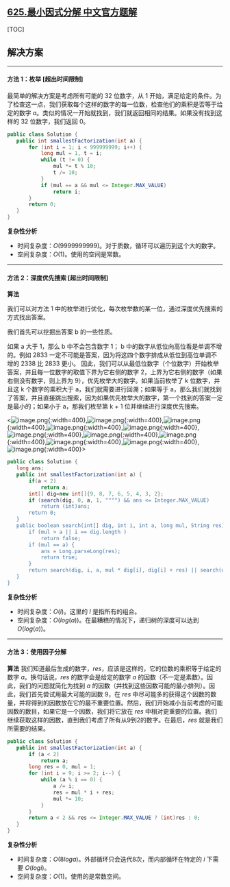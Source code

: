 ## [625.最小因式分解 中文官方题解](https://leetcode.cn/problems/minimum-factorization/solutions/100000/zui-xiao-yin-shi-fen-jie-by-leetcode-sol-wb3r)
[TOC]

 ## 解决方案

---

 #### 方法 1：枚举 [超出时间限制]

 最简单的解决方案是考虑所有可能的 32 位数字，从 1 开始，满足给定的条件。为了检查这一点，我们获取每个这样的数字的每一位数，检查他们的乘积是否等于给定的数字 $a$。类似的情况一开始就找到，我们就返回相同的结果。如果没有找到这样的 32 位数字，我们返回 0。

 ```Java [slu1]
public class Solution {
    public int smallestFactorization(int a) {
        for (int i = 1; i < 999999999; i++) {
            long mul = 1, t = i;
            while (t != 0) {
                mul *= t % 10;
                t /= 10;
            }
            if (mul == a && mul <= Integer.MAX_VALUE)
                return i;
        }
        return 0;
    }
}

 ```


 **复杂性分析**

 * 时间复杂度：$O(9999999999)$。对于质数，循环可以遍历到这个大的数字。
 * 空间复杂度：$O(1)$。使用的空间是常数。

---

 #### 方法 2：深度优先搜索 [超出时间限制]

**算法**

我们可以对方法 1 中的枚举进行优化，每次枚举数的某一位，通过深度优先搜索的方式找出答案。

我们首先可以挖掘出答案 b 的一些性质。

如果 a 大于 1，那么 b 中不会包含数字 1；
b 中的数字从低位向高位看是单调不增的。例如 2833 一定不可能是答案，因为将这四个数字排成从低位到高位单调不增的 2338 比 2833 更小。
因此，我们可以从最低位数字（个位数字）开始枚举答案，并且每一位数字的取值下界为它右侧的数字 2，上界为它右侧的数字（如果右侧没有数字，则上界为 9），优先枚举大的数字。如果当前枚举了 k 位数字，并且这 k 个数字的乘积大于 a，我们就需要进行回溯；如果等于 a，那么我们就找到了答案，并且直接跳出搜索，因为如果优先枚举大的数字，第一个找到的答案一定是最小的；如果小于 a，那我们枚举第 k + 1 位并继续进行深度优先搜索。

 <![image.png](https://pic.leetcode.cn/1691740000-XqKezO-image.png){:width=400},![image.png](https://pic.leetcode.cn/1691740005-mnvAzm-image.png){:width=400},![image.png](https://pic.leetcode.cn/1691740007-TUDLrw-image.png){:width=400},![image.png](https://pic.leetcode.cn/1691740009-YlQUnW-image.png){:width=400},![image.png](https://pic.leetcode.cn/1691740011-rLUQGe-image.png){:width=400},![image.png](https://pic.leetcode.cn/1691740015-kXmqCV-image.png){:width=400},![image.png](https://pic.leetcode.cn/1691740017-ptLuke-image.png){:width=400},![image.png](https://pic.leetcode.cn/1691740019-IyIkxI-image.png){:width=400},![image.png](https://pic.leetcode.cn/1691740021-keVuYW-image.png){:width=400},![image.png](https://pic.leetcode.cn/1691740024-KdCdkM-image.png){:width=400},![image.png](https://pic.leetcode.cn/1691740026-jJLwwG-image.png){:width=400}>


 ```Java [slu2]
public class Solution {
    long ans;
    public int smallestFactorization(int a) {
        if(a < 2)
            return a;
        int[] dig=new int[]{9, 8, 7, 6, 5, 4, 3, 2};
        if (search(dig, 0, a, 1, """") && ans <= Integer.MAX_VALUE)
            return (int)ans;
        return 0;
    }
    public boolean search(int[] dig, int i, int a, long mul, String res) {
        if (mul > a || i == dig.length )
            return false;
        if (mul == a) {
            ans = Long.parseLong(res);
            return true;
        }
        return search(dig, i, a, mul * dig[i], dig[i] + res) || search(dig, i + 1, a, mul, res);
    }
}

 ```

 **复杂性分析**

 * 时间复杂度：$O(l)$。这里的 $l$ 是指所有的组合。
 * 空间复杂度：$O(log(a))$。在最糟糕的情况下，递归树的深度可以达到 $O(log(a))$。

---

 #### 方法 3：使用因子分解

 **算法**
 我们知道最后生成的数字，$res$，应该是这样的，它的位数的乘积等于给定的数字 $a$。换句话说，$res$ 的数字会是给定的数字 $a$ 的因数（不一定是素数）。因此，我们的问题就简化为找到 $a$ 的因数（并找到这些因数可能的最小排列）。因此，我们首先尝试用最大可能的因数 $9$，在 $res$ 中尽可能多的获得这个因数的数量，并将得到的因数放在它的最不重要位置。然后，我们开始减小当前考虑的可能因数的数目，如果它是一个因数，我们将它放在 $res$ 中相对更重要的位置。我们继续获取这样的因数，直到我们考虑了所有从9到2的数字。在最后，$res$ 就是我们所需要的结果。

 ```Java [slu3]
public class Solution {
    public int smallestFactorization(int a) {
        if (a < 2)
            return a;
        long res = 0, mul = 1;
        for (int i = 9; i >= 2; i--) {
            while (a % i == 0) {
                a /= i;
                res = mul * i + res;
                mul *= 10;
            }
        }
        return a < 2 && res <= Integer.MAX_VALUE ? (int)res : 0;
    }
}
 ```

 **复杂性分析**

 * 时间复杂度：$O(8loga)$。外部循环只会迭代8次，而内部循环在特定的 $i$ 下需要 $O(logi)$。
 * 空间复杂度：$O(1)$。使用的是常数空间。
